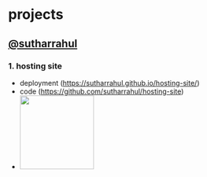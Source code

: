 # projects
## [@sutharrahul](https://github.com/sutharrahul)

### 1. hosting site
  - deployment (https://sutharrahul.github.io/hosting-site/)
  - code (https://github.com/sutharrahul/hosting-site)
  - <img src="https://github.com/sutharrahul/projects/assets/117563756/b7397fa2-9072-4d0b-a520-3772b7da45eb" height="150"/>

